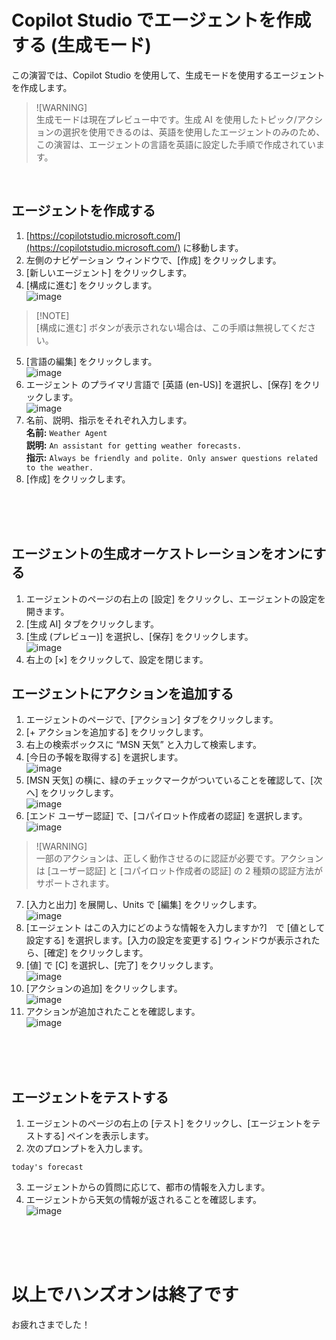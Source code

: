 # Copilot Studio でエージェントを作成する (生成モード)
この演習では、Copilot Studio を使用して、生成モードを使用するエージェントを作成します。
> ![WARNING]<br>
> 生成モードは現在プレビュー中です。生成 AI を使用したトピック/アクションの選択を使用できるのは、英語を使用したエージェントのみのため、この演習は、エージェントの言語を英語に設定した手順で作成されています。
<br>

## エージェントを作成する

1. [https://copilotstudio.microsoft.com/](https://copilotstudio.microsoft.com/) に移動します。
2. 左側のナビゲーション ウィンドウで、[作成] をクリックします。
3. [新しいエージェント] をクリックします。
4. [構成に進む] をクリックします。<br>
![image](image/02/image31.png)<br>
> [!NOTE]<br>
> [構成に進む] ボタンが表示されない場合は、この手順は無視してください。
5. [言語の編集] をクリックします。<br>
![image](image/02/image32.png)<br> 
6. エージェント のプライマリ言語で [英語 (en-US)] を選択し、[保存] をクリックします。<br>
![image](image/02/image33.png)<br>
7. 名前、説明、指示をそれぞれ入力します。<br>
**名前:** ```Weather Agent```<br>
**説明:** ```An assistant for getting weather forecasts.```<br>
**指示:** ```Always be friendly and polite. Only answer questions related to the weather.```<br>
8. [作成] をクリックします。<br>
<br>
<br>
<br>

## エージェントの生成オーケストレーションをオンにする

1. エージェントのページの右上の [設定] をクリックし、エージェントの設定を開きます。
2. [生成 AI] タブをクリックします。
3. [生成 (プレビュー)] を選択し、[保存] をクリックします。<br>
![image](image/02/image34.png)<br>
4. 右上の [×] をクリックして、設定を閉じます。

## エージェントにアクションを追加する
1. エージェントのページで、[アクション] タブをクリックします。
2. [+ アクションを追加する] をクリックします。
3. 右上の検索ボックスに “MSN 天気” と入力して検索します。
4. [今日の予報を取得する] を選択します。<br>
![image](image/02/image35.png)<br> 
5. [MSN 天気] の横に、緑のチェックマークがついていることを確認して、[次へ] をクリックします。<br>
![image](image/02/image36.png)<br> 
6. [エンド ユーザー認証] で、[コパイロット作成者の認証] を選択します。<br>
![image](image/02/image37.png)<br>
> ![WARNING]<br>
> 一部のアクションは、正しく動作させるのに認証が必要です。アクションは [ユーザー認証] と [コパイロット作成者の認証] の 2 種類の認証方法がサポートされます。
7. [入力と出力] を展開し、Units で [編集] をクリックします。<br>
![image](image/02/image38.png)<br> 
8. [エージェント はこの入力にどのような情報を入力しますか?]　で [値として設定する] を選択します。[入力の設定を変更する] ウィンドウが表示されたら、[確定] をクリックします。
9. [値] で [C] を選択し、[完了] をクリックします。<br>
![image](image/02/image39.png)<br> 
10. [アクションの追加] をクリックします。<br>
![image](image/02/image40.png)<br>
11. アクションが追加されたことを確認します。<br>
![image](image/02/image41.png)<br>
<br>
<br>
<br>

## エージェントをテストする

1.	エージェントのページの右上の [テスト] をクリックし、[エージェントをテストする] ペインを表示します。
2.	次のプロンプトを入力します。
```
today's forecast
```
3.	エージェントからの質問に応じて、都市の情報を入力します。
4.	エージェントから天気の情報が返されることを確認します。<br>
![image](image/02/image42.png)<br>
<br>
<br>
<br>

# 以上でハンズオンは終了です
お疲れさまでした！
